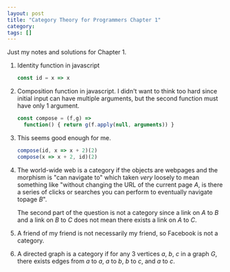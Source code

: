 ```yaml
---
layout: post
title: "Category Theory for Programmers Chapter 1"
category:
tags: []
---
```


Just my notes and solutions for Chapter 1.

1. Identity function in javascript
   ```javascript
   const id = x => x
   ```

2. Composition function in javascript. I didn't want to think too hard since
   initial input can have multiple arguments, but the second function must have
   only 1 argument.
   ```javascript
   const compose = (f,g) =>
     function() { return g(f.apply(null, arguments)) }
   ```

3. This seems good enough for me.
   ```javascript
   compose(id, x => x + 2)(2)
   compose(x => x + 2, id)(2)
   ```

4. The world-wide web is a category if the objects are webpages and the
   morphism is "can navigate to" which taken _very_ loosely to mean something
   like "without changing the URL of the current page _A_, is there a series of
   clicks or searches you can perform to eventually navigate topage _B_".

   The second part of the question is not a category since a link on _A_ to _B_
   and a link on _B_ to _C_ does not mean there exists a link on _A_ to _C_.

5. A friend of my friend is not necessarily my friend, so Facebook is not a
   category.

6. A directed graph is a category if for any 3 vertices _a_, _b_, _c_ in a
   graph _G_, there exists edges from _a_ to _a_, _a_ to _b_, _b_ to _c_, and
   _a_ to _c_.
